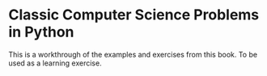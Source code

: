 # Classic Computer Science Problems in Python

This is a workthrough of the examples and exercises from this book. To be used as a learning exercise.